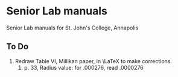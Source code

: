 # Senior Lab manuals
 Senior Lab manuals for St. John's College, Annapolis

 ## To Do
 1. Redraw Table VI, Millikan paper, in \LaTeX to make corrections.
    1. p. 33, Radius value: for .000276, read .0000276
